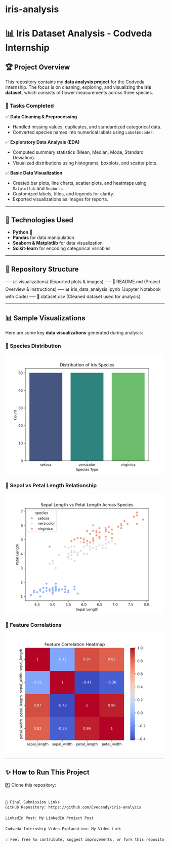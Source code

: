 # iris-analysis
# 📊 Iris Dataset Analysis - Codveda Internship

## 🏆 Project Overview
This repository contains my **data analysis project** for the Codveda internship. The focus is on cleaning, exploring, and visualizing the **Iris dataset**, which consists of flower measurements across three species.

### 🔹 Tasks Completed
✅ **Data Cleaning & Preprocessing**  
- Handled missing values, duplicates, and standardized categorical data.  
- Converted species names into numerical labels using `LabelEncoder`.  

✅ **Exploratory Data Analysis (EDA)**  
- Computed summary statistics (Mean, Median, Mode, Standard Deviation).  
- Visualized distributions using histograms, boxplots, and scatter plots.  

✅ **Basic Data Visualization**  
- Created bar plots, line charts, scatter plots, and heatmaps using `Matplotlib` and `Seaborn`.  
- Customized labels, titles, and legends for clarity.  
- Exported visualizations as images for reports.  

---

## 🚀 Technologies Used
- **Python** 🐍  
- **Pandas** for data manipulation  
- **Seaborn & Matplotlib** for data visualization  
- **Scikit-learn** for encoding categorical variables  

---

## 📂 Repository Structure
── 📈 visualizations/ (Exported plots & images)
── 📜 README.md (Project Overview & Instructions)
── 📊 iris_data_analysis.ipynb (Jupyter Notebook with Code)
── 📄 dataset.csv (Cleaned dataset used for analysis)


---

## 📊 Sample Visualizations
Here are some key **data visualizations** generated during analysis:

### 🔹 Species Distribution
![Bar Plot](visualizations/bar_plot_species_distribution.png)

### 🔹 Sepal vs Petal Length Relationship
![Scatter Plot](visualizations/scatter_plot_sepal_vs_petal.png)

### 🔹 Feature Correlations
![Heatmap](visualizations/heatmap_correlation.png)

---

## ✨ How to Run This Project
1️⃣ Clone this repository:  
   ```bash

🔗 Final Submission Links
GitHub Repository: https://github.com/Evecandy/iris-analysis

LinkedIn Post: My LinkedIn Project Post

Codveda Internship Video Explanation: My Video Link

💡 Feel free to contribute, suggest improvements, or fork this repository!
